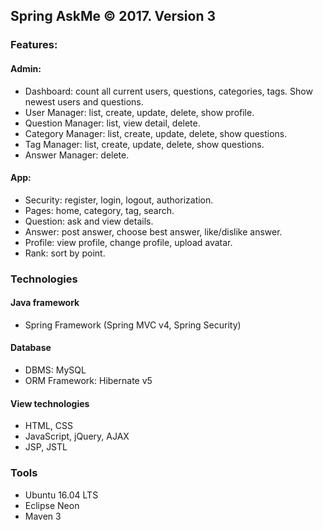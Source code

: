 ## Spring AskMe &copy; 2017. Version 3

### Features:
#### Admin:
- Dashboard: count all current users, questions, categories, tags. Show newest users and questions.
- User Manager: list, create, update, delete, show profile.
- Question Manager: list, view detail, delete.
- Category Manager: list, create, update, delete, show questions.
- Tag Manager: list, create, update, delete, show questions.
- Answer Manager: delete.

#### App:
- Security: register, login, logout, authorization.
- Pages: home, category, tag, search.
- Question: ask and view details.
- Answer: post answer, choose best answer, like/dislike answer.
- Profile: view profile, change profile, upload avatar.
- Rank: sort by point.

### Technologies
#### Java framework
- Spring Framework (Spring MVC v4, Spring Security)

#### Database
- DBMS: MySQL
- ORM Framework: Hibernate v5

#### View technologies
- HTML, CSS
- JavaScript, jQuery, AJAX
- JSP, JSTL

### Tools
- Ubuntu 16.04 LTS
- Eclipse Neon
- Maven 3